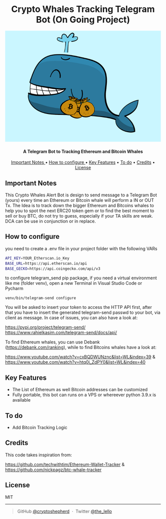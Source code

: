<h1 align="center">
  <br>
  Crypto Whales Tracking Telegram Bot (On Going Project)
  <br>
</h1>

<p align="center"><img src="whale.png" /></p>

<h4 align="center">A Telegram Bot to Tracking Ethereum and Bitcoin Whales</h4>



<p align="center">
  <a href="#key-features">Important Notes </a> •
  <a href="#key-features">How to configure </a> •
  <a href="#key-features">Key Features</a> •
  <a href="#credits">To do</a> •
   <a href="#credits">Credits</a> •
  <a href="#license">License</a>
</p>

## Important Notes

This Crypto Whales Alert Bot is design to send message to a Telegram Bot (yours) every time 
an Ethereum or Bitcoin whale will perform a IN or OUT Tx. The Idea is to track down the 
bigger Ethereum and Bitcoins whales to help you to spot the next ERC20 token gem or to
find the best moment to sell or buy BTC, do not try to guess, especially if your TA skills are weak.
DCA can be use in conjunction or in replace.

## How to configure

you need to create a .env file in your project folder with the following VARs

```bash
API_KEY=YOUR_Etherscan.io_Key
BASE_URL=https://api.etherscan.io/api
BASE_GECKO=https://api.coingecko.com/api/v3
```

to configure telegram_send pip package, if you need a virtual environment like me (folder venv), open a new Terminal 
in Visual Studio Code or Pycharm 


```
venv/bin/telegram-send configure

```

You will be asked to insert your token to access the HTTP API first, after that you have to insert the generated telegram-send
passwd to your bot, via client as message. In case of issues, you can also have a look at:

https://pypi.org/project/telegram-send/
https://www.rahielkasim.com/telegram-send/docs/api/


To find Ethereum whales, you can use Debank (https://debank.com/ranking), while to find Bitcoins whales have a look at:

https://www.youtube.com/watch?v=cxBQDWUNznc&list=WL&index=39 & https://www.youtube.com/watch?v=htq0i_ZdPY0&list=WL&index=40



## Key Features

* The List of Ethereum as well Bitcoin addresses can be customized
* Fully portable, this bot can runs on a VPS or whereever python 3.9.x is available


## To do

* Add Bitcoin Tracking Logic

## Credits

This code takes inspiration from:

https://github.com/techwithtim/Ethereum-Wallet-Tracker & https://github.com/nickpagz/btc-whale-tracker


## License

MIT

---

> GitHub [@cryptoshepherd](https://github.com/) &nbsp;&middot;&nbsp;
> Twitter [@the_lello](https://twitter.com/)

